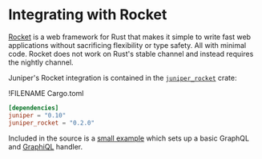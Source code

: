 # Integrating with Rocket

[Rocket] is a web framework for Rust that makes it simple to write fast web applications without sacrificing flexibility or type safety. All with minimal code. Rocket
does not work on Rust's stable channel and instead requires the nightly
channel.

Juniper's Rocket integration is contained in the [`juniper_rocket`][juniper_rocket] crate:

!FILENAME Cargo.toml

```toml
[dependencies]
juniper = "0.10"
juniper_rocket = "0.2.0"
```

Included in the source is a [small example][example] which sets up a basic GraphQL and [GraphiQL] handler.

[graphiql]: https://github.com/graphql/graphiql
[rocket]: https://rocket.rs/
[juniper_rocket]: https://github.com/graphql-rust/juniper/tree/master/juniper_rocket
[example]: https://github.com/graphql-rust/juniper/blob/master/juniper_rocket/examples/rocket_server.rs
